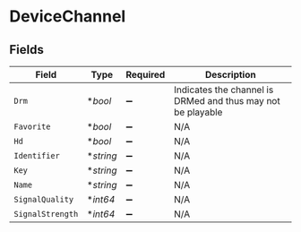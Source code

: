 # DeviceChannel


## Fields

| Field                                                       | Type                                                        | Required                                                    | Description                                                 |
| ----------------------------------------------------------- | ----------------------------------------------------------- | ----------------------------------------------------------- | ----------------------------------------------------------- |
| `Drm`                                                       | **bool*                                                     | :heavy_minus_sign:                                          | Indicates the channel is DRMed and thus may not be playable |
| `Favorite`                                                  | **bool*                                                     | :heavy_minus_sign:                                          | N/A                                                         |
| `Hd`                                                        | **bool*                                                     | :heavy_minus_sign:                                          | N/A                                                         |
| `Identifier`                                                | **string*                                                   | :heavy_minus_sign:                                          | N/A                                                         |
| `Key`                                                       | **string*                                                   | :heavy_minus_sign:                                          | N/A                                                         |
| `Name`                                                      | **string*                                                   | :heavy_minus_sign:                                          | N/A                                                         |
| `SignalQuality`                                             | **int64*                                                    | :heavy_minus_sign:                                          | N/A                                                         |
| `SignalStrength`                                            | **int64*                                                    | :heavy_minus_sign:                                          | N/A                                                         |